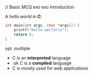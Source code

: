 // Basic MCQ exo
exo Introduction

A *hello world* in **C**:
```c
int main(int argc, char *argv[]) {
    printf("hello world!\n");
    return 0;
}
```
opt .multiple
- C is an **interpreted** language
- .ok C is a **compiled** language
- C is mostly used for web applications
